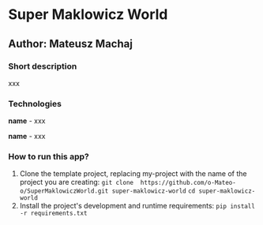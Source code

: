 # Super Maklowicz World
## Author: Mateusz Machaj

### Short description
xxx

### Technologies
**name** - xxx

**name** - xxx

### How to run this app?
1. Clone the template project, replacing my-project with the name of the project you are creating: 
`git clone  https://github.com/o-Mateo-o/SuperMaklowiczWorld.git super-maklowicz-world`
`cd super-maklowicz-world`
2. Install the project's development and runtime requirements:
`pip install -r requirements.txt`
